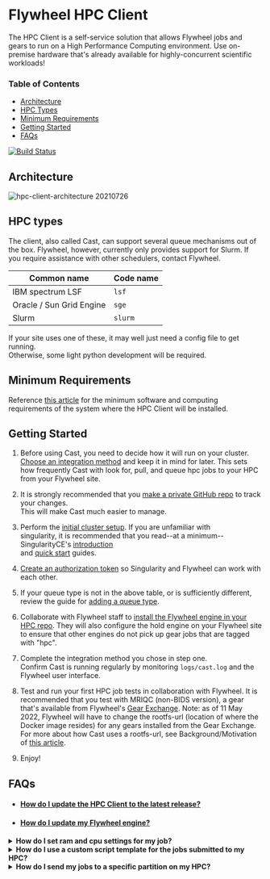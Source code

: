 # Flywheel HPC Client

The HPC Client is a self-service solution that allows Flywheel jobs and gears to run on a High Performance Computing environment. Use on-premise hardware that's already available for highly-concurrent scientific workloads!

### Table of Contents
- [Architecture](#architecture)
- [HPC Types](#hpc-types)
- [Minimum Requirements](#minimum-requirements)
- [Getting Started](#getting-started)
- [FAQs](#faqs)

[![Build Status](https://github.com/flywheel-io/hpc-client/actions/workflows/build.yml/badge.svg)](https://github.com/flywheel-io/hpc-client/actions)

## Architecture

![hpc-client-architecture 20210726](https://user-images.githubusercontent.com/75435671/127048966-af0582f7-10dc-451c-b955-4d5ab50eaf08.png)

## HPC types

The client, also called Cast, can support several queue mechanisms out of the box. Flywheel, however, currently only
provides support for Slurm. If you require assistance with other schedulers, contact Flywheel.

| Common name              | Code name |
| -------------------------| ----------|
| IBM spectrum LSF         | `lsf`     |
| Oracle / Sun Grid Engine | `sge`     |
| Slurm                    | `slurm`   |

If your site uses one of these, it may well just need a config file to get running.<br/>
Otherwise, some light python development will be required.

## Minimum Requirements
Reference [this article](https://docs.flywheel.io/hc/en-us/articles/7563372636563) for 
the minimum software and computing requirements of the system where the HPC Client 
will be installed.

## Getting Started

1. Before using Cast, you need to decide how it will run on your cluster.<br/>
[Choose an integration method](doc/1-choose-an-integration-method.md) and keep it in mind for later.
   This sets how frequently Cast with look for, pull, and queue hpc jobs to your HPC from your Flywheel site.

2. It is strongly recommended that you [make a private GitHub repo](doc/2-tracking-changes-privately.md) to track your changes.<br/>
This will make Cast much easier to manage.

3. Perform the [initial cluster setup](doc/3-cluster-install.md). If you are unfamiliar with <br/>
singularity, it is recommended that you read--at a minimum--SingularityCE's [introduction](https://sylabs.io/guides/latest/user-guide/introduction.html) <br/>
   and [quick start](https://sylabs.io/guides/latest/user-guide/quick_start.html) guides.
   
4. [Create an authorization token](doc/singularity_remote_endpoint.md) 
   so Singularity and Flywheel can work with each other.

5. If your queue type is not in the above table, or is sufficiently different, review the guide for [adding a queue type](doc/4-development-guide.md).

6. Collaborate with Flywheel staff to [install the Flywheel engine in your HPC repo](doc/installing_flywheel_engine.md).
   They will also configure the hold engine on your Flywheel site
   to ensure that other engines do not pick up gear jobs that are tagged with "hpc".

7. Complete the integration method you chose in step one.<br/>
   Confirm Cast is running regularly by monitoring `logs/cast.log` and the Flywheel user interface.
   
8. Test and run your first HPC job tests in collaboration with Flywheel. It is recommended
   that you test with MRIQC (non-BIDS version), a gear that's available from Flywheel's [Gear Exchange](https://flywheel.io/gear-exchange/).
   Note: as of 11 May 2022, Flywheel will have to change the rootfs-url (location of where the Docker image resides) for
   any gears installed from the Gear Exchange. For more about how Cast uses a rootfs-url, see Background/Motivation
   of [this article](https://docs.flywheel.io/hc/en-us/articles/4607520806547).

8. Enjoy!

## FAQs
- #### [How do I update the HPC Client to the latest release?](doc/faq_updating_hpc_client.md)
- #### [How do I update my Flywheel engine?](doc/faq_updating_flywheel_engine.md)
<details>
   <summary><b>How do I set ram and cpu settings for my job?</b></summary>
   Starting in version 2.0.0, the HPC Client will perform the following checks for setting
   ram and cpu settings:
  
   1. Was `scheduler_ram` or `scheduler_cpu` set in the gear config when the Flywheel
      job was launched? If so, use this. The gear must have these as config
      variables to set them. See table below for formatting.
   2. If no setting was found for that specific job, check the `settings/cast.yml` file
      for these variables. Setting this will apply to HPC jobs submitted by the HPC 
      Client. Only step 1. overrides this.
   3. If the setting is still not found, then use the default one set for that specific
      scheduler type (e.g., Slurm). This is hardcoded and should not be changed.
   
      ### Formatting guide for variables 'scheduler_ram' and 'scheduler_cpu'
      | scheduler/cluster  | RAM    | CPU    |
      | -----------------  | ---    | ---    |
      | Slurm              | '8G'   | '8'    |
      | LSF                | 'rusage[mem=4000]' | '1' |
      | SGE                | '8G' | '4-8'   (sets CPU range) |
   
</details>
<details>
    <summary><b>How do I use a custom script template for the jobs submitted to my HPC?</b></summary>
    The HPC Client creates a shell script (`.sh`) for every job that is submitted to your HPC
    through your scheduler (e.g., Slurm). It creates this using a default script template
    for the type of scheduler on your HPC. If you would like to use a custom one, you can
    do so by using the `script` variable in the `settings/cast.yml` file. It is not recommended
    to edit the default templates in the source code (e.g., `src/cluster/slurmpy`)
</details>
<details>
    <summary><b>How do I send my jobs to a specific partition on my HPC?</b></summary>
    When you use a custom script template, you can set the partition(s) to which all
    your jobs will be sent. For example, if your scheduler is Slurm, you can add the 
    following line in your custom script template:

```
    #SBATCH --partition=<partition1_name>,<partition2_name>
```
Example:
```
    #SBATCH --partition=gpu-1,gpu-2
```
    
</details>